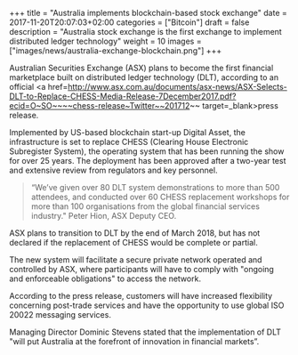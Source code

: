 +++
title = "Australia implements blockchain-based stock exchange"
date = 2017-11-20T20:07:03+02:00
categories = ["Bitcoin"]
draft = false
description = "Australia stock exchange is the first exchange to implement distributed ledger technology"
weight = 10
images = ["images/news/australia-exchange-blockchain.png"]
+++

Australian Securities Exchange (ASX) plans to become the first financial marketplace built on distributed ledger technology (DLT), according to an official <a href=http://www.asx.com.au/documents/asx-news/ASX-Selects-DLT-to-Replace-CHESS-Media-Release-7December2017.pdf?ecid=O~SO~~~~chess-release~Twitter~~201712~~ target=_blank>press release</a>.

Implemented by US-based blockchain start-up Digital Asset, the infrastructure is set to replace CHESS (Clearing House Electronic Subregister System), the operating system that has been running the show for over 25 years.
The deployment has been approved after a two-year test and extensive review from regulators and key personnel.

 >“We’ve given over 80 DLT system demonstrations
to more than 500 attendees, and conducted over 60 CHESS replacement workshops for more than 100
organisations from the global financial services industry." Peter Hion, ASX Deputy CEO.

ASX plans to transition to DLT by the end of March 2018, but has not declared if the replacement of CHESS would be complete or partial.

The new system will facilitate a secure private network operated and controlled by ASX, where participants will have to comply with "ongoing and enforceable obligations" to access the network.

According to the press release, customers will have increased flexibility concerning post-trade services and have the opportunity to use global ISO 20022 messaging services.

Managing Director Dominic Stevens stated that the implementation of DLT  "will put Australia at the forefront of innovation in financial markets”.
